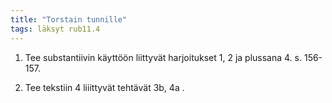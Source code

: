 ```yaml
---
title: "Torstain tunnille"
tags: läksyt rub11.4
---
```


1. Tee substantiivin käyttöön liittyvät harjoitukset 1, 2 ja plussana 4. s. 156-157.

2. Tee tekstiin 4 liiittyvät tehtävät 3b, 4a .